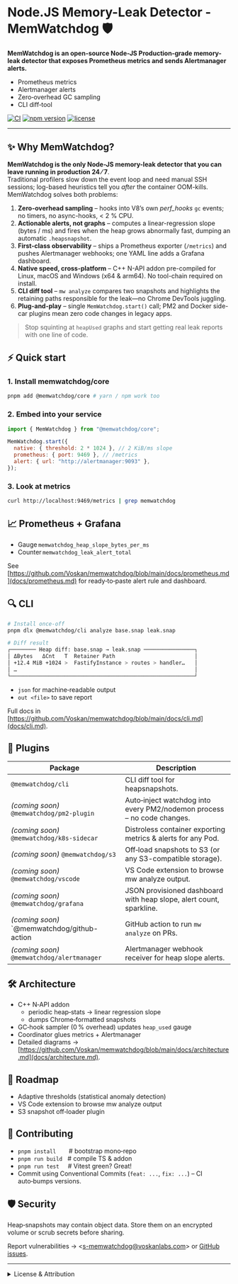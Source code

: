 # Node.JS Memory-Leak Detector - MemWatchdog 🛡️

**MemWatchdog is an open-source Node-JS Production‑grade memory-leak detector that exposes Prometheus metrics and sends Alertmanager alerts.**

- Prometheus metrics
- Alertmanager alerts
- Zero‑overhead GC sampling
- CLI diff‑tool

[![CI](https://github.com/Voskan/memwatchdog/actions/workflows/ci.yml/badge.svg)](https://github.com/Voskan/memwatchdog/actions/workflows/ci.yml)
[![npm version](https://img.shields.io/npm/v/@memwatchdog/core)](https://www.npmjs.com/package/@memwatchdog/core)
[![license](https://img.shields.io/github/license/Voskan/memwatchdog)](LICENSE)

---

## ✨ Why MemWatchdog?

**MemWatchdog is the only Node-JS memory-leak detector that you can leave running in production 24 ⁄ 7**.  
Traditional profilers slow down the event loop and need manual SSH sessions; log-based heuristics tell you _after_ the container OOM-kills. MemWatchdog solves both problems:

1. **Zero-overhead sampling** – hooks into V8’s own _perf_hooks_ `gc` events; no timers, no async-hooks, < 2 % CPU.
2. **Actionable alerts, not graphs** – computes a linear-regression slope (bytes / ms) and fires when the heap grows abnormally fast, dumping an automatic `.heapsnapshot`.
3. **First-class observability** – ships a Prometheus exporter (`/metrics`) and pushes Alertmanager webhooks; one YAML line adds a Grafana dashboard.
4. **Native speed, cross-platform** – C++ N-API addon pre-compiled for Linux, macOS and Windows (x64 & arm64). No tool-chain required on install.
5. **CLI diff tool** – `mw analyze` compares two snapshots and highlights the retaining paths responsible for the leak—no Chrome DevTools juggling.
6. **Plug-and-play** – single `MemWatchdog.start()` call; PM2 and Docker side-car plugins mean zero code changes in legacy apps.

> Stop squinting at `heapUsed` graphs and start getting real leak reports with one line of code.

## ⚡ Quick start

### 1. Install memwatchdog/core

```bash
pnpm add @memwatchdog/core # yarn / npm work too
```

### 2. Embed into your service

```javascript
import { MemWatchdog } from "@memwatchdog/core";

MemWatchdog.start({
  native: { threshold: 2 * 1024 }, // 2 KiB/ms slope
  prometheus: { port: 9469 }, // /metrics
  alert: { url: "http://alertmanager:9093" },
});
```

### 3. Look at metrics

```bash
curl http://localhost:9469/metrics | grep memwatchdog
```

## 📈 Prometheus + Grafana

- Gauge `memwatchdog_heap_slope_bytes_per_ms`
- Counter `memwatchdog_leak_alert_total`

See [https://github.com/Voskan/memwatchdog/blob/main/docs/prometheus.md](docs/prometheus.md) for ready‑to‑paste alert rule and dashboard.

## 🔍 CLI

```bash
# Install once‑off
pnpm dlx @memwatchdog/cli analyze base.snap leak.snap

# Diff result
┌──────── Heap diff: base.snap → leak.snap ────────────────┐
│ ΔBytes   ΔCnt   T  Retainer Path                         │
│ +12.4 MiB +1024 >  FastifyInstance > routes > handler…   │
│ …                                                        │
└──────────────────────────────────────────────────────────┘
```

- `json` for machine‑readable output
- `out <file>` to save report

Full docs in [https://github.com/Voskan/memwatchdog/blob/main/docs/cli.md](docs/cli.md).

## 🧩 Plugins

| Package                                     | Description                                                            |
| ------------------------------------------- | ---------------------------------------------------------------------- |
| `@memwatchdog/cli`                          | CLI diff tool for heapsnapshots.                                       |
| _(coming soon)_ `@memwatchdog/pm2-plugin`   | Auto‑inject watchdog into every PM2/nodemon process – no code changes. |
| _(coming soon)_ `@memwatchdog/k8s‑sidecar`  | Distroless container exporting metrics & alerts for any Pod.           |
| _(coming soon)_ `@memwatchdog/s3`           | Off‑load snapshots to S3 (or any S3-compatible storage).               |
| _(coming soon)_ `@memwatchdog/vscode`       | VS Code extension to browse mw analyze output.                         |
| _(coming soon)_ `@memwatchdog/grafana`      | JSON provisioned dashboard with heap slope, alert count, sparkline.    |
| _(coming soon)_ `@memwatchdog/github-action | GitHub action to run `mw analyze` on PRs.                              |
| _(coming soon)_ `@memwatchdog/alertmanager` | Alertmanager webhook receiver for heap slope alerts.                   |

## 🛠 Architecture

- C++ N‑API addon
  - periodic heap‑stats -> linear regression slope
  - dumps Chrome‑formatted snapshots
- GC‑hook sampler (0 % overhead) updates `heap_used` gauge
- Coordinator glues metrics + Alertmanager
- Detailed diagrams -> [https://github.com/Voskan/memwatchdog/blob/main/docs/architecture.md](docs/architecture.md).

## 🚀 Roadmap

- Adaptive thresholds (statistical anomaly detection)
- VS Code extension to browse mw analyze output
- S3 snapshot off‑loader plugin

## 📝 Contributing

- `pnpm install`    # bootstrap mono‑repo
- `pnpm run build`   # compile TS & addon
- `pnpm run test`     # Vitest green? Great!
- Commit using Conventional Commits (`feat: ...`, `fix: ...`) – CI auto‑bumps versions.

## 🛡 Security

Heap‑snapshots may contain object data.
Store them on an encrypted volume or scrub secrets before sharing.

Report vulnerabilities → &lt;s-memwatchdog@voskanlabs.com> or [GitHub issues](https://github.com/Voskan/memwatchdog/issues).

---

<details>
<summary>License & Attribution</summary>

> © 2025 Voskan Labs, Inc. &nbsp; <https://voskanlabs.com>  
> License: MIT  
> Author: **Voskan Voskanyan** &lt;memwatchdog@voskanlabs.com>  
> Last updated: 2023-10-01  
> This document is part of the **MemWatchdog** project

</details>
